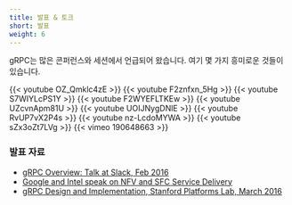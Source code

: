 ```yaml
---
title: 발표 & 토크
short: 발표
weight: 6
---
```


gRPC는 많은 콘퍼런스와 세션에서 언급되어 왔습니다. 여기 몇 가지 흥미로운 것들이 있습니다.

<style>
  iframe { padding-bottom: 2em; }
</style>

{{< youtube OZ_Qmklc4zE >}}
{{< youtube F2znfxn_5Hg >}}
{{< youtube S7WIYLcPS1Y >}}
{{< youtube F2WYEFLTKEw >}}
{{< youtube UZcvnApm81U >}}
{{< youtube UOIJNygDNlE >}}
{{< youtube RvUP7vX2P4s >}}
{{< youtube nz-LcdoMYWA >}}
{{< youtube sZx3oZt7LVg >}}
{{< vimeo 190648663 >}}

### 발표 자료

- [gRPC Overview: Talk at Slack, Feb 2016](https://www.slideshare.net/VarunTalwar4/grpc-overview)
- [Google and Intel speak on NFV and SFC Service Delivery](https://www.slideshare.net/sujatatibre/g-rpc-talk-with-intel-3)
- [gRPC Design and Implementation, Stanford Platforms Lab, March 2016](https://www.slideshare.net/VarunTalwar4/grpc-design-and-implementation)
